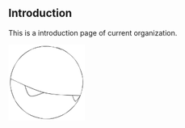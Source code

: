 ## Introduction
This is a introduction page of current organization.



[<img src="public/logo.svg" width="30%"/>](public/logo.svg)
